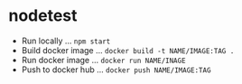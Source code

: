 # nodetest

- Run locally ... `npm start`
- Build docker image ... `docker build -t NAME/IMAGE:TAG .`
- Run docker image ... `docker run NAME/INAGE`
- Push to docker hub ... `docker push NAME/IMAGE:TAG`
